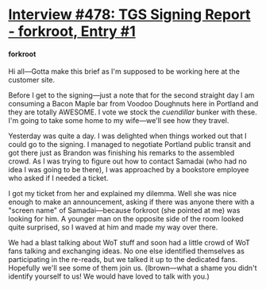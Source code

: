 # [Interview #478: TGS Signing Report - forkroot, Entry #1](https://www.theoryland.com/intvmain.php?i=478#1)

#### forkroot

Hi all—Gotta make this brief as I'm supposed to be working here at the customer site.

Before I get to the signing—just a note that for the second straight day I am consuming a Bacon Maple bar from Voodoo Doughnuts here in Portland and they are totally AWESOME. I vote we stock the
*cuendillar*
bunker with these. I'm going to take some home to my wife—we'll see how they travel.

Yesterday was quite a day. I was delighted when things worked out that I could go to the signing. I managed to negotiate Portland public transit and got there just as Brandon was finishing his remarks to the assembled crowd. As I was trying to figure out how to contact Samadai (who had no idea I was going to be there), I was approached by a bookstore employee who asked if I needed a ticket.

I got my ticket from her and explained my dilemma. Well she was nice enough to make an announcement, asking if there was anyone there with a "screen name" of Samadai—because forkroot (she pointed at me) was looking for him. A younger man on the opposite side of the room looked quite surprised, so I waved at him and made my way over there.

We had a blast talking about WoT stuff and soon had a little crowd of WoT fans talking and exchanging ideas. No one else identified themselves as participating in the re-reads, but we talked it up to the dedicated fans. Hopefully we'll see some of them join us. (lbrown—what a shame you didn't identify yourself to us! We would have loved to talk with you.)

